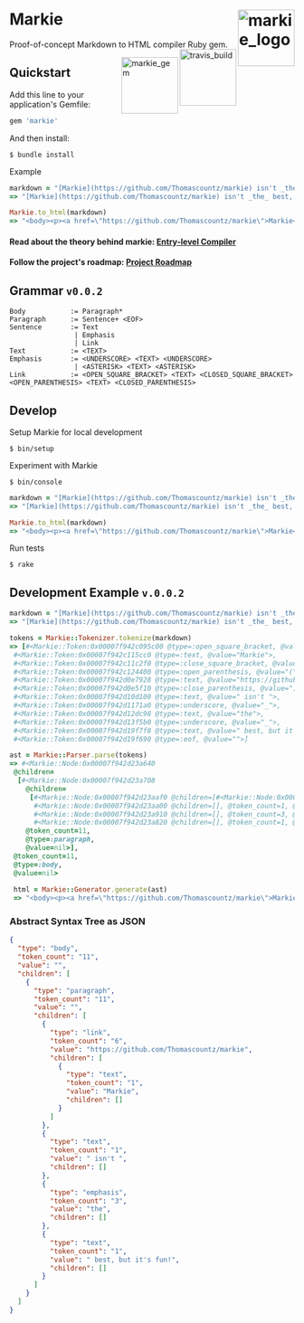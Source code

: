 # Markie <img src="https://i.postimg.cc/wxXhdwZr/markie-2.jpg" alt="markie_logo" width="100" align="right"/>

Proof-of-concept Markdown to HTML compiler Ruby gem. <a href="https://travis-ci.org/Thomascountz/markie"><img src="https://travis-ci.org/Thomascountz/markie.svg?branch=master" alt="travis_build" width="100" align="right"/></a> 

<a href="https://rubygems.org/gems/markie"><img src="https://badge.fury.io/rb/markie.svg" alt="markie_gem" width="100" align="right"/></a>

## Quickstart

Add this line to your application's Gemfile:

```ruby
gem 'markie'
```

And then install:

```
$ bundle install
```

Example

```ruby
markdown = "[Markie](https://github.com/Thomascountz/markie) isn't _the_ best, but it's fun!"
=> "[Markie](https://github.com/Thomascountz/markie) isn't _the_ best, but it's fun!"

Markie.to_html(markdown)
=> "<body><p><a href=\"https://github.com/Thomascountz/markie\">Markie</a> isn't <em>the</em> best, but it's fun!</p></body>"
```

#### Read about the theory behind markie: [Entry-level Compiler](https://medium.com/@thomascountz/entry-level-compiler-ba7e91cffbb2?source=friends_link&sk=7357574d4832f60969b2b65778da54b3)

#### Follow the project's roadmap: [Project Roadmap](https://github.com/Thomascountz/markie/projects)


## Grammar `v0.0.2`


```
Body           := Paragraph*
Paragraph      := Sentence+ <EOF>
Sentence       := Text
                | Emphasis
                | Link
Text           := <TEXT>
Emphasis       := <UNDERSCORE> <TEXT> <UNDERSCORE>
                | <ASTERISK> <TEXT> <ASTERISK>
Link           := <OPEN_SQUARE_BRACKET> <TEXT> <CLOSED_SQUARE_BRACKET> <OPEN_PARENTHESIS> <TEXT> <CLOSED_PARENTHESIS>
```

## Develop

Setup Markie for local development
```
$ bin/setup
```

Experiment with Markie

```
$ bin/console
```

```ruby
markdown = "[Markie](https://github.com/Thomascountz/markie) isn't _the_ best, but it's fun!"
=> "[Markie](https://github.com/Thomascountz/markie) isn't _the_ best, but it's fun!"

Markie.to_html(markdown)
=> "<body><p><a href=\"https://github.com/Thomascountz/markie\">Markie</a> isn't <em>the</em> best, but it's fun!</p></body>"
```

Run tests
```
$ rake
```

## Development Example `v.0.0.2`

```ruby
markdown = "[Markie](https://github.com/Thomascountz/markie) isn't _the_ best, but it's fun!"
=> "[Markie](https://github.com/Thomascountz/markie) isn't _the_ best, but it's fun!"

tokens = Markie::Tokenizer.tokenize(markdown)
=> [#<Markie::Token:0x00007f942c095c00 @type=:open_square_bracket, @value="[">,
 #<Markie::Token:0x00007f942c115cc0 @type=:text, @value="Markie">,
 #<Markie::Token:0x00007f942c11c2f0 @type=:close_square_bracket, @value="]">,
 #<Markie::Token:0x00007f942c124400 @type=:open_parenthesis, @value="(">,
 #<Markie::Token:0x00007f942d0e7928 @type=:text, @value="https://github.com/Thomascountz/markie">,
 #<Markie::Token:0x00007f942d0e5f10 @type=:close_parenthesis, @value=")">,
 #<Markie::Token:0x00007f942d10d100 @type=:text, @value=" isn't ">,
 #<Markie::Token:0x00007f942d1171a0 @type=:underscore, @value="_">,
 #<Markie::Token:0x00007f942d12dc98 @type=:text, @value="the">,
 #<Markie::Token:0x00007f942d13f5b0 @type=:underscore, @value="_">,
 #<Markie::Token:0x00007f942d19f7f8 @type=:text, @value=" best, but it's fun!">,
 #<Markie::Token:0x00007f942d19f690 @type=:eof, @value="">]

ast = Markie::Parser.parse(tokens)
=> #<Markie::Node:0x00007f942d23a640
 @children=
  [#<Markie::Node:0x00007f942d23a708
    @children=
     [#<Markie::Node:0x00007f942d23aaf0 @children=[#<Markie::Node:0x00007f942d23abb8 @children=[], @token_count=1, @type=:text, @value="Markie">], @token_count=6, @type=:link, @value="https://github.com/Thomascountz/markie">,
      #<Markie::Node:0x00007f942d23aa00 @children=[], @token_count=1, @type=:text, @value=" isn't ">,
      #<Markie::Node:0x00007f942d23a910 @children=[], @token_count=3, @type=:emphasis, @value="the">,
      #<Markie::Node:0x00007f942d23a820 @children=[], @token_count=1, @type=:text, @value=" best, but it's fun!">],
    @token_count=11,
    @type=:paragraph,
    @value=nil>],
 @token_count=11,
 @type=:body,
 @value=nil>
 
 html = Markie::Generator.generate(ast)
 => "<body><p><a href=\"https://github.com/Thomascountz/markie\">Markie</a> isn't <em>the</em> best, but it's fun!</p></body>"
```

### Abstract Syntax Tree as JSON

```json
{
  "type": "body",
  "token_count": "11",
  "value": "",
  "children": [
    {
      "type": "paragraph",
      "token_count": "11",
      "value": "",
      "children": [
        {
          "type": "link",
          "token_count": "6",
          "value": "https://github.com/Thomascountz/markie",
          "children": [
            {
              "type": "text",
              "token_count": "1",
              "value": "Markie",
              "children": []
            }
          ]
        },
        {
          "type": "text",
          "token_count": "1",
          "value": " isn't ",
          "children": []
        },
        {
          "type": "emphasis",
          "token_count": "3",
          "value": "the",
          "children": []
        },
        {
          "type": "text",
          "token_count": "1",
          "value": " best, but it's fun!",
          "children": []
        }
      ]
    }
  ]
}
```
